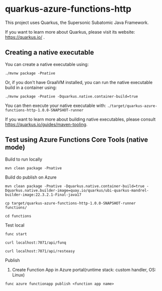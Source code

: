 # quarkus-azure-functions-http

This project uses Quarkus, the Supersonic Subatomic Java Framework.

If you want to learn more about Quarkus, please visit its website: https://quarkus.io/ .

## Creating a native executable

You can create a native executable using: 
```shell script
./mvnw package -Pnative
```

Or, if you don't have GraalVM installed, you can run the native executable build in a container using: 
```shell script
./mvnw package -Pnative -Dquarkus.native.container-build=true
```

You can then execute your native executable with: `./target/quarkus-azure-functions-http-1.0.0-SNAPSHOT-runner`

If you want to learn more about building native executables, please consult https://quarkus.io/guides/maven-tooling.

## Test using Azure Functions Core Tools (native mode)

Build to run locally
```
mvn clean package -Pnative
```

Build do publish on Azure
```
mvn clean package -Pnative -Dquarkus.native.container-build=true -Dquarkus.native.builder-image=quay.io/quarkus/ubi-quarkus-mandrel-builder-image:22.3.2.1-Final-java17
```

```
cp target/quarkus-azure-functions-http-1.0.0-SNAPSHOT-runner functions/
```

```
cd functions
```

Test local
```
func start
```

```
curl localhost:7071/api/funq
```

```
curl localhost:7071/api/resteasy
```

Publish
1. Create Function App in Azure portal(runtime stack: custom handler, OS: Linux)
```
func azure functionapp publish <function app name>
```
